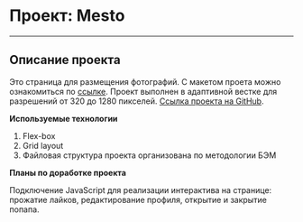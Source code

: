 # Проект: Mesto
------
## Описание проекта

Это страница для размещения фотографий. С макетом проета можно ознакомиться по [ссылке](https://www.figma.com/file/2cn9N9jSkmxD84oJik7xL7/JavaScript.-Sprint-4?node-id=0%3A1).
Проект выполнен в адаптивной вестке для разрешений от 320 до 1280 пикселей.
[Ссылка проекта на GitHub](https://github.com/Ev-Kos/mesto-project.git).

**Используемые технологии**

1. Flex-box
2. Grid layout
3. Файловая структура проекта организована по методологии БЭМ

**Планы по доработке проекта**

Подключение JavaScript для реализации интерактива на странице: прожатие лайков, редактирование профиля, открытие и закрытие попапа.
